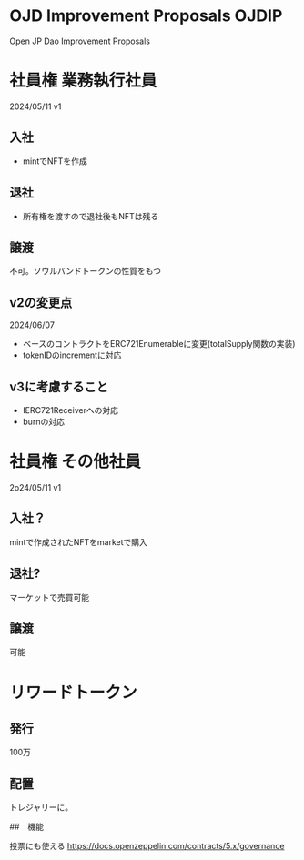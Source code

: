 # OJD Improvement Proposals OJDIP

Open JP Dao Improvement Proposals

# 社員権 業務執行社員

2024/05/11 v1

## 入社

- mintでNFTを作成

## 退社

- 所有権を渡すので退社後もNFTは残る

## 譲渡

不可。ソウルバンドトークンの性質をもつ

## v2の変更点

2024/06/07

- ベースのコントラクトをERC721Enumerableに変更(totalSupply関数の実装)
- tokenIDのincrementに対応

## v3に考慮すること

- IERC721Receiverへの対応
- burnの対応

# 社員権 その他社員

2o24/05/11 v1

## 入社？

mintで作成されたNFTをmarketで購入

## 退社?

マーケットで売買可能

## 譲渡

可能

# リワードトークン

## 発行

100万

## 配置

トレジャリーに。

##　機能

投票にも使える
https://docs.openzeppelin.com/contracts/5.x/governance
